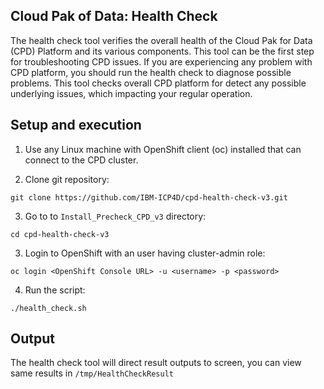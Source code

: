 ## Cloud Pak of Data: Health Check 
The health check tool verifies the overall health of the Cloud Pak for Data (CPD) Platform and its various components. This tool can be the first step for troubleshooting CPD issues. If you are experiencing any problem with CPD platform, you should run the health check to diagnose possible problems. This tool checks overall CPD platform for detect any possible underlying issues, which impacting your regular operation. 

## Setup and execution 
1. Use any Linux machine with OpenShift client (oc) installed that can connect to the CPD cluster.

2. Clone git repository:
```
git clone https://github.com/IBM-ICP4D/cpd-health-check-v3.git
```

3. Go to to `Install_Precheck_CPD_v3` directory:
```
cd cpd-health-check-v3
```

3. Login to OpenShift with an user having cluster-admin role:
```
oc login <OpenShift Console URL> -u <username> -p <password>
```

4. Run the script:
```
./health_check.sh
```

## Output
The health check tool will direct result outputs to screen, you can view same results in `/tmp/HealthCheckResult`
